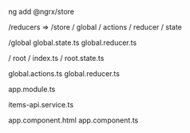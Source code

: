 ng add @ngrx/store

/reducers => /store
 / global
  / actions
  / reducer
  / state 

/global
global.state.ts
global.reducer.ts

/ root 
 / index.ts
 / root.state.ts

global.actions.ts
global.reducer.ts

app.module.ts

items-api.service.ts

app.component.html
app.component.ts

